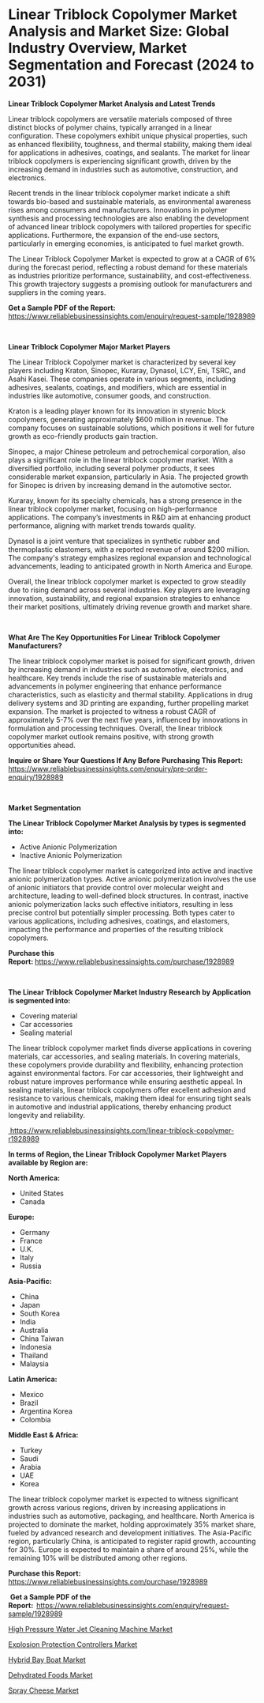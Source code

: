 <p><h1>Linear Triblock Copolymer Market Analysis and Market Size: Global Industry Overview, Market Segmentation and Forecast (2024 to 2031)</h1></p><p><strong>Linear Triblock Copolymer Market Analysis and Latest Trends</strong></p>
<p><p>Linear triblock copolymers are versatile materials composed of three distinct blocks of polymer chains, typically arranged in a linear configuration. These copolymers exhibit unique physical properties, such as enhanced flexibility, toughness, and thermal stability, making them ideal for applications in adhesives, coatings, and sealants. The market for linear triblock copolymers is experiencing significant growth, driven by the increasing demand in industries such as automotive, construction, and electronics.</p><p>Recent trends in the linear triblock copolymer market indicate a shift towards bio-based and sustainable materials, as environmental awareness rises among consumers and manufacturers. Innovations in polymer synthesis and processing technologies are also enabling the development of advanced linear triblock copolymers with tailored properties for specific applications. Furthermore, the expansion of the end-use sectors, particularly in emerging economies, is anticipated to fuel market growth.</p><p>The Linear Triblock Copolymer Market is expected to grow at a CAGR of 6% during the forecast period, reflecting a robust demand for these materials as industries prioritize performance, sustainability, and cost-effectiveness. This growth trajectory suggests a promising outlook for manufacturers and suppliers in the coming years.</p></p>
<p><strong>Get a Sample PDF of the Report:&nbsp;</strong> <a href="https://www.reliablebusinessinsights.com/enquiry/request-sample/1928989?utm_campaign=115&utm_medium=2&utm_source=Github&utm_content=ia&utm_term=25102024&utm_id=linear-triblock-copolymer">https://www.reliablebusinessinsights.com/enquiry/request-sample/1928989</a></p>
<p>&nbsp;</p>
<p><strong>Linear Triblock Copolymer Major Market Players</strong></p>
<p><p>The Linear Triblock Copolymer market is characterized by several key players including Kraton, Sinopec, Kuraray, Dynasol, LCY, Eni, TSRC, and Asahi Kasei. These companies operate in various segments, including adhesives, sealants, coatings, and modifiers, which are essential in industries like automotive, consumer goods, and construction.</p><p>Kraton is a leading player known for its innovation in styrenic block copolymers, generating approximately $600 million in revenue. The company focuses on sustainable solutions, which positions it well for future growth as eco-friendly products gain traction.</p><p>Sinopec, a major Chinese petroleum and petrochemical corporation, also plays a significant role in the linear triblock copolymer market. With a diversified portfolio, including several polymer products, it sees considerable market expansion, particularly in Asia. The projected growth for Sinopec is driven by increasing demand in the automotive sector.</p><p>Kuraray, known for its specialty chemicals, has a strong presence in the linear triblock copolymer market, focusing on high-performance applications. The company’s investments in R&D aim at enhancing product performance, aligning with market trends towards quality.</p><p>Dynasol is a joint venture that specializes in synthetic rubber and thermoplastic elastomers, with a reported revenue of around $200 million. The company's strategy emphasizes regional expansion and technological advancements, leading to anticipated growth in North America and Europe.</p><p>Overall, the linear triblock copolymer market is expected to grow steadily due to rising demand across several industries. Key players are leveraging innovation, sustainability, and regional expansion strategies to enhance their market positions, ultimately driving revenue growth and market share.</p></p>
<p>&nbsp;</p>
<p><strong>What Are The Key Opportunities For Linear Triblock Copolymer Manufacturers?</strong></p>
<p><p>The linear triblock copolymer market is poised for significant growth, driven by increasing demand in industries such as automotive, electronics, and healthcare. Key trends include the rise of sustainable materials and advancements in polymer engineering that enhance performance characteristics, such as elasticity and thermal stability. Applications in drug delivery systems and 3D printing are expanding, further propelling market expansion. The market is projected to witness a robust CAGR of approximately 5-7% over the next five years, influenced by innovations in formulation and processing techniques. Overall, the linear triblock copolymer market outlook remains positive, with strong growth opportunities ahead.</p></p>
<p><strong>Inquire or Share Your Questions If Any Before Purchasing This Report:</strong> <a href="https://www.reliablebusinessinsights.com/enquiry/pre-order-enquiry/1928989?utm_campaign=115&utm_medium=2&utm_source=Github&utm_content=ia&utm_term=25102024&utm_id=linear-triblock-copolymer">https://www.reliablebusinessinsights.com/enquiry/pre-order-enquiry/1928989</a></p>
<p>&nbsp;</p>
<p><strong>Market Segmentation</strong></p>
<p><strong>The Linear Triblock Copolymer Market Analysis by types is segmented into:</strong></p>
<p><ul><li>Active Anionic Polymerization</li><li>Inactive Anionic Polymerization</li></ul></p>
<p><p>The linear triblock copolymer market is categorized into active and inactive anionic polymerization types. Active anionic polymerization involves the use of anionic initiators that provide control over molecular weight and architecture, leading to well-defined block structures. In contrast, inactive anionic polymerization lacks such effective initiators, resulting in less precise control but potentially simpler processing. Both types cater to various applications, including adhesives, coatings, and elastomers, impacting the performance and properties of the resulting triblock copolymers.</p></p>
<p><strong>Purchase this Report:&nbsp;</strong><a href="https://www.reliablebusinessinsights.com/purchase/1928989?utm_campaign=115&utm_medium=2&utm_source=Github&utm_content=ia&utm_term=25102024&utm_id=linear-triblock-copolymer">https://www.reliablebusinessinsights.com/purchase/1928989</a></p>
<p>&nbsp;</p>
<p><strong>The Linear Triblock Copolymer Market Industry Research by Application is segmented into:</strong></p>
<p><ul><li>Covering material</li><li>Car accessories</li><li>Sealing material</li></ul></p>
<p><p>The linear triblock copolymer market finds diverse applications in covering materials, car accessories, and sealing materials. In covering materials, these copolymers provide durability and flexibility, enhancing protection against environmental factors. For car accessories, their lightweight and robust nature improves performance while ensuring aesthetic appeal. In sealing materials, linear triblock copolymers offer excellent adhesion and resistance to various chemicals, making them ideal for ensuring tight seals in automotive and industrial applications, thereby enhancing product longevity and reliability.</p></p>
<p><a href="https://www.reliablebusinessinsights.com/linear-triblock-copolymer-r1928989?utm_campaign=115&utm_medium=2&utm_source=Github&utm_content=ia&utm_term=25102024&utm_id=linear-triblock-copolymer">&nbsp;https://www.reliablebusinessinsights.com/linear-triblock-copolymer-r1928989</a></p>
<p><strong>In terms of Region, the Linear Triblock Copolymer Market Players available by Region are:</strong></p>
<p>
    <p> <strong> North America: </strong>
        <ul>
            <li>United States</li>
            <li>Canada</li>
        </ul>
        </p> 
    <p> <strong> Europe: </strong>
        <ul>
            <li>Germany</li>
            <li>France</li>
            <li>U.K.</li>
            <li>Italy</li>
            <li>Russia</li>
        </ul>
        </p> 
    <p> <strong> Asia-Pacific: </strong>
        <ul>
            <li>China</li>
            <li>Japan</li>
            <li>South Korea</li>
            <li>India</li>
            <li>Australia</li>
            <li>China Taiwan</li>
            <li>Indonesia</li>
            <li>Thailand</li>
            <li>Malaysia</li>
        </ul>
        </p> 
    <p> <strong> Latin America: </strong>
        <ul>
            <li>Mexico</li>
            <li>Brazil</li>
            <li>Argentina Korea</li>
            <li>Colombia</li>
        </ul>
        </p> 
    <p> <strong> Middle East & Africa: </strong>
        <ul>
            <li>Turkey</li>
            <li>Saudi</li>
            <li>Arabia</li>
            <li>UAE</li>
            <li>Korea</li>
        </ul>
    </p>
    </p>
<p><p>The linear triblock copolymer market is expected to witness significant growth across various regions, driven by increasing applications in industries such as automotive, packaging, and healthcare. North America is projected to dominate the market, holding approximately 35% market share, fueled by advanced research and development initiatives. The Asia-Pacific region, particularly China, is anticipated to register rapid growth, accounting for 30%. Europe is expected to maintain a share of around 25%, while the remaining 10% will be distributed among other regions.</p></p>
<p><strong>Purchase this Report: </strong><a href="https://www.reliablebusinessinsights.com/purchase/1928989?utm_campaign=115&utm_medium=2&utm_source=Github&utm_content=ia&utm_term=25102024&utm_id=linear-triblock-copolymer">https://www.reliablebusinessinsights.com/purchase/1928989</a></p>
<p>&nbsp;<strong>Get a Sample PDF of the Report:&nbsp;&nbsp;</strong><a href="https://www.reliablebusinessinsights.com/enquiry/request-sample/1928989?utm_campaign=115&utm_medium=2&utm_source=Github&utm_content=ia&utm_term=25102024&utm_id=linear-triblock-copolymer">https://www.reliablebusinessinsights.com/enquiry/request-sample/1928989</a></p>
<p><strong></strong></p>
<p><p><a href="https://issuu.com/reportprime-2/docs/high-pressure-water-jet-cleaning-ma_68579fcb883df5?utm_campaign=115&utm_medium=2&utm_source=Github&utm_content=ia&utm_term=25102024&utm_id=linear-triblock-copolymer">High Pressure Water Jet Cleaning Machine Market</a></p><p><a href="https://www.linkedin.com/pulse/explosion-protection-controllers-market-segmentation-applications-hkhic?utm_campaign=115&utm_medium=2&utm_source=Github&utm_content=ia&utm_term=25102024&utm_id=linear-triblock-copolymer">Explosion Protection Controllers Market</a></p><p><a href="https://issuu.com/reportprime-2/docs/hybrid-bay-boat-market-size-2030.pp_a7ed4b43659d4c?utm_campaign=115&utm_medium=2&utm_source=Github&utm_content=ia&utm_term=25102024&utm_id=linear-triblock-copolymer">Hybrid Bay Boat Market</a></p><p><a href="https://github.com/cristy9x9bur/Market-Research-Report-List-1/blob/main/dehydrated-foods-market.md?utm_campaign=115&utm_medium=2&utm_source=Github&utm_content=ia&utm_term=25102024&utm_id=linear-triblock-copolymer">Dehydrated Foods Market</a></p><p><a href="https://github.com/isbel3opkkem/Market-Research-Report-List-1/blob/main/spray-cheese-market.md?utm_campaign=115&utm_medium=2&utm_source=Github&utm_content=ia&utm_term=25102024&utm_id=linear-triblock-copolymer">Spray Cheese Market</a></p></p>